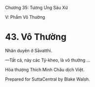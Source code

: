  

Chương 35: Tương Ưng Sáu Xứ

V: Phẩm Vô Thường

# 43\. Vô Thường

Nhân duyên ở Sāvatthi.

—Tất cả, này các Tỷ-kheo, là vô thường …

Hòa thượng Thích Minh Châu dịch Việt.

Prepared for SuttaCentral by Blake Walsh.